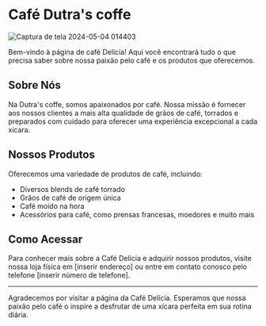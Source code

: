 # Café Dutra's coffe
![Captura de tela 2024-05-04 014403](https://github.com/AlissonDutra04/ProjetoCafeteria/assets/163861118/562106ef-36d7-4949-b1a3-e05892d94d2d)

Bem-vindo à página de café Delícia! Aqui você encontrará tudo o que precisa saber sobre nossa paixão pelo café e os produtos que oferecemos.

## Sobre Nós

Na Dutra's coffe, somos apaixonados por café. Nossa missão é fornecer aos nossos clientes a mais alta qualidade de grãos de café, torrados e preparados com cuidado para oferecer uma experiência excepcional a cada xícara.

## Nossos Produtos

Oferecemos uma variedade de produtos de café, incluindo:
- Diversos blends de café torrado
- Grãos de café de origem única
- Café moído na hora
- Acessórios para café, como prensas francesas, moedores e muito mais

## Como Acessar

Para conhecer mais sobre a Café Delícia e adquirir nossos produtos, visite nossa loja física em [inserir endereço] ou entre em contato conosco pelo telefone [inserir número de telefone].

---

Agradecemos por visitar a página da Café Delícia. Esperamos que nossa paixão pelo café o inspire a desfrutar de uma xícara perfeita em sua rotina diária.
